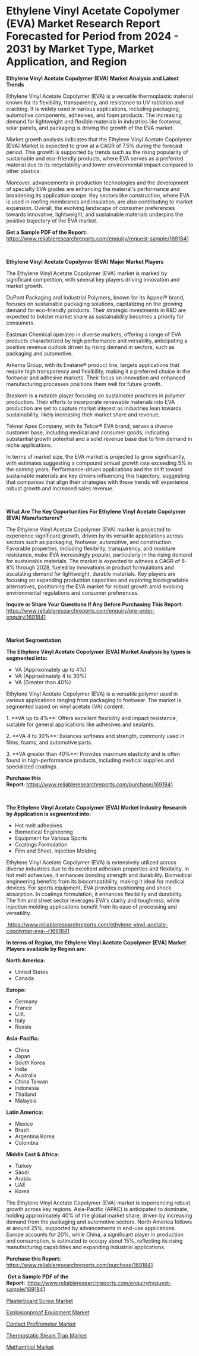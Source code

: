 <p><h1>Ethylene Vinyl Acetate Copolymer (EVA) Market Research Report Forecasted for Period from 2024 -  2031 by Market Type, Market Application, and Region</h1></p><p><strong>Ethylene Vinyl Acetate Copolymer (EVA) Market Analysis and Latest Trends</strong></p>
<p><p>Ethylene Vinyl Acetate Copolymer (EVA) is a versatile thermoplastic material known for its flexibility, transparency, and resistance to UV radiation and cracking. It is widely used in various applications, including packaging, automotive components, adhesives, and foam products. The increasing demand for lightweight and flexible materials in industries like footwear, solar panels, and packaging is driving the growth of the EVA market.</p><p>Market growth analysis indicates that the Ethylene Vinyl Acetate Copolymer (EVA) Market is expected to grow at a CAGR of 7.5% during the forecast period. This growth is supported by trends such as the rising popularity of sustainable and eco-friendly products, where EVA serves as a preferred material due to its recyclability and lower environmental impact compared to other plastics.</p><p>Moreover, advancements in production technologies and the development of specialty EVA grades are enhancing the material's performance and broadening its application scope. Key sectors like construction, where EVA is used in roofing membranes and insulation, are also contributing to market expansion. Overall, the evolving landscape of consumer preferences towards innovative, lightweight, and sustainable materials underpins the positive trajectory of the EVA market.</p></p>
<p><strong>Get a Sample PDF of the Report:&nbsp;</strong> <a href="https://www.reliableresearchreports.com/enquiry/request-sample/1691841?utm_campaign=32&utm_medium=2&utm_source=Github&utm_content=ia&utm_term=19102024&utm_id=ethylene-vinyl-acetate-copolymer-eva">https://www.reliableresearchreports.com/enquiry/request-sample/1691841</a></p>
<p>&nbsp;</p>
<p><strong>Ethylene Vinyl Acetate Copolymer (EVA) Major Market Players</strong></p>
<p><p>The Ethylene Vinyl Acetate Copolymer (EVA) market is marked by significant competition, with several key players driving innovation and market growth. </p><p>DuPont Packaging and Industrial Polymers, known for its Appeel® brand, focuses on sustainable packaging solutions, capitalizing on the growing demand for eco-friendly products. Their strategic investments in R&D are expected to bolster market share as sustainability becomes a priority for consumers.</p><p>Eastman Chemical operates in diverse markets, offering a range of EVA products characterized by high performance and versatility, anticipating a positive revenue outlook driven by rising demand in sectors, such as packaging and automotive.</p><p>Arkema Group, with its Evatane® product line, targets applications that require high transparency and flexibility, making it a preferred choice in the footwear and adhesive markets. Their focus on innovation and enhanced manufacturing processes positions them well for future growth.</p><p>Braskem is a notable player focusing on sustainable practices in polymer production. Their efforts to incorporate renewable materials into EVA production are set to capture market interest as industries lean towards sustainability, likely increasing their market share and revenue.</p><p>Teknor Apex Company, with its Telcar® EVA brand, serves a diverse customer base, including medical and consumer goods, indicating substantial growth potential and a solid revenue base due to firm demand in niche applications.</p><p>In terms of market size, the EVA market is projected to grow significantly, with estimates suggesting a compound annual growth rate exceeding 5% in the coming years. Performance-driven applications and the shift toward sustainable materials are key drivers influencing this trajectory, suggesting that companies that align their strategies with these trends will experience robust growth and increased sales revenue.</p></p>
<p>&nbsp;</p>
<p><strong>What Are The Key Opportunities For Ethylene Vinyl Acetate Copolymer (EVA) Manufacturers?</strong></p>
<p><p>The Ethylene Vinyl Acetate Copolymer (EVA) market is projected to experience significant growth, driven by its versatile applications across sectors such as packaging, footwear, automotive, and construction. Favorable properties, including flexibility, transparency, and moisture resistance, make EVA increasingly popular, particularly in the rising demand for sustainable materials. The market is expected to witness a CAGR of 6-8% through 2028, fueled by innovations in product formulations and escalating demand for lightweight, durable materials. Key players are focusing on expanding production capacities and exploring biodegradable alternatives, positioning the EVA market for robust growth amid evolving environmental regulations and consumer preferences.</p></p>
<p><strong>Inquire or Share Your Questions If Any Before Purchasing This Report:</strong> <a href="https://www.reliableresearchreports.com/enquiry/pre-order-enquiry/1691841?utm_campaign=32&utm_medium=2&utm_source=Github&utm_content=ia&utm_term=19102024&utm_id=ethylene-vinyl-acetate-copolymer-eva">https://www.reliableresearchreports.com/enquiry/pre-order-enquiry/1691841</a></p>
<p>&nbsp;</p>
<p><strong>Market Segmentation</strong></p>
<p><strong>The Ethylene Vinyl Acetate Copolymer (EVA) Market Analysis by types is segmented into:</strong></p>
<p><ul><li>VA (Approximately up to 4%)</li><li>VA (Approximately 4 to 30%)</li><li>VA (Greater than 40%)</li></ul></p>
<p><p>Ethylene Vinyl Acetate Copolymer (EVA) is a versatile polymer used in various applications ranging from packaging to footwear. The market is segmented based on vinyl acetate (VA) content: </p><p>1. **VA up to 4%**: Offers excellent flexibility and impact resistance, suitable for general applications like adhesives and sealants. </p><p>2. **VA 4 to 30%**: Balances softness and strength, commonly used in films, foams, and automotive parts. </p><p>3. **VA greater than 40%**: Provides maximum elasticity and is often found in high-performance products, including medical supplies and specialized coatings.</p></p>
<p><strong>Purchase this Report:&nbsp;</strong><a href="https://www.reliableresearchreports.com/purchase/1691841?utm_campaign=32&utm_medium=2&utm_source=Github&utm_content=ia&utm_term=19102024&utm_id=ethylene-vinyl-acetate-copolymer-eva">https://www.reliableresearchreports.com/purchase/1691841</a></p>
<p>&nbsp;</p>
<p><strong>The Ethylene Vinyl Acetate Copolymer (EVA) Market Industry Research by Application is segmented into:</strong></p>
<p><ul><li>Hot melt adhesives</li><li>Biomedical Engineering</li><li>Equipment for Various Sports</li><li>Coatings Formulation</li><li>Film and Sheet, Injection Molding</li></ul></p>
<p><p>Ethylene Vinyl Acetate Copolymer (EVA) is extensively utilized across diverse industries due to its excellent adhesion properties and flexibility. In hot melt adhesives, it enhances bonding strength and durability. Biomedical engineering benefits from its biocompatibility, making it ideal for medical devices. For sports equipment, EVA provides cushioning and shock absorption. In coatings formulation, it enhances flexibility and durability. The film and sheet sector leverages EVA's clarity and toughness, while injection molding applications benefit from its ease of processing and versatility.</p></p>
<p><a href="https://www.reliableresearchreports.com/ethylene-vinyl-acetate-copolymer-eva--r1691841?utm_campaign=32&utm_medium=2&utm_source=Github&utm_content=ia&utm_term=19102024&utm_id=ethylene-vinyl-acetate-copolymer-eva">&nbsp;https://www.reliableresearchreports.com/ethylene-vinyl-acetate-copolymer-eva--r1691841</a></p>
<p><strong>In terms of Region, the Ethylene Vinyl Acetate Copolymer (EVA) Market Players available by Region are:</strong></p>
<p>
    <p> <strong> North America: </strong>
        <ul>
            <li>United States</li>
            <li>Canada</li>
        </ul>
        </p> 
    <p> <strong> Europe: </strong>
        <ul>
            <li>Germany</li>
            <li>France</li>
            <li>U.K.</li>
            <li>Italy</li>
            <li>Russia</li>
        </ul>
        </p> 
    <p> <strong> Asia-Pacific: </strong>
        <ul>
            <li>China</li>
            <li>Japan</li>
            <li>South Korea</li>
            <li>India</li>
            <li>Australia</li>
            <li>China Taiwan</li>
            <li>Indonesia</li>
            <li>Thailand</li>
            <li>Malaysia</li>
        </ul>
        </p> 
    <p> <strong> Latin America: </strong>
        <ul>
            <li>Mexico</li>
            <li>Brazil</li>
            <li>Argentina Korea</li>
            <li>Colombia</li>
        </ul>
        </p> 
    <p> <strong> Middle East & Africa: </strong>
        <ul>
            <li>Turkey</li>
            <li>Saudi</li>
            <li>Arabia</li>
            <li>UAE</li>
            <li>Korea</li>
        </ul>
    </p>
    </p>
<p><p>The Ethylene Vinyl Acetate Copolymer (EVA) market is experiencing robust growth across key regions. Asia-Pacific (APAC) is anticipated to dominate, holding approximately 40% of the global market share, driven by increasing demand from the packaging and automotive sectors. North America follows at around 25%, supported by advancements in end-use applications. Europe accounts for 20%, while China, a significant player in production and consumption, is estimated to occupy about 15%, reflecting its rising manufacturing capabilities and expanding industrial applications.</p></p>
<p><strong>Purchase this Report: </strong><a href="https://www.reliableresearchreports.com/purchase/1691841?utm_campaign=32&utm_medium=2&utm_source=Github&utm_content=ia&utm_term=19102024&utm_id=ethylene-vinyl-acetate-copolymer-eva">https://www.reliableresearchreports.com/purchase/1691841</a></p>
<p>&nbsp;<strong>Get a Sample PDF of the Report:&nbsp;&nbsp;</strong><a href="https://www.reliableresearchreports.com/enquiry/request-sample/1691841?utm_campaign=32&utm_medium=2&utm_source=Github&utm_content=ia&utm_term=19102024&utm_id=ethylene-vinyl-acetate-copolymer-eva">https://www.reliableresearchreports.com/enquiry/request-sample/1691841</a></p>
<p><strong></strong></p>
<p><p><a href="https://www.linkedin.com/pulse/plasterboard-screw-market-size-growth-trends-statistics-forecasts-fczpc?utm_campaign=32&utm_medium=2&utm_source=Github&utm_content=ia&utm_term=19102024&utm_id=ethylene-vinyl-acetate-copolymer-eva">Plasterboard Screw Market</a></p><p><a href="https://www.linkedin.com/pulse/global-explosionproof-equipment-market-opportunities-forecast-iblpc?utm_campaign=32&utm_medium=2&utm_source=Github&utm_content=ia&utm_term=19102024&utm_id=ethylene-vinyl-acetate-copolymer-eva">Explosionproof Equipment Market</a></p><p><a href="https://issuu.com/reportprime-2/docs/contact-profilometer-market-size-20_aa88bbecb5f12b?utm_campaign=32&utm_medium=2&utm_source=Github&utm_content=ia&utm_term=19102024&utm_id=ethylene-vinyl-acetate-copolymer-eva">Contact Profilometer Market</a></p><p><a href="https://issuu.com/reportprime-2/docs/thermostatic-steam-trap-market-size_bda95a1ff66dfb?utm_campaign=32&utm_medium=2&utm_source=Github&utm_content=ia&utm_term=19102024&utm_id=ethylene-vinyl-acetate-copolymer-eva">Thermostatic Steam Trap Market</a></p><p><a href="https://github.com/fendtankandh/Market-Research-Report-List-1/blob/main/methanthiol-market.md?utm_campaign=32&utm_medium=2&utm_source=Github&utm_content=ia&utm_term=19102024&utm_id=ethylene-vinyl-acetate-copolymer-eva">Methanthiol Market</a></p></p>